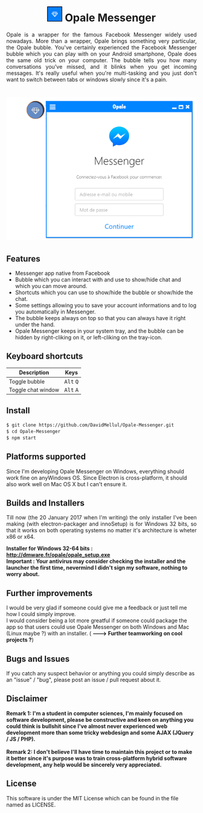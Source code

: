
<h1 align='center'>
<img alt='Opale-Messenger' height="40px" src='./images/icone.png'>
  Opale Messenger 
</h1>

<p align="justify">
  Opale is a wrapper for the famous Facebook Messenger widely used nowadays. More than a wrapper, Opale brings
something very particular, the Opale bubble. You've certainly experienced the Facebook Messenger bubble which you
can play with on your Android smartphone, Opale does the same old trick on your computer. The bubble tells you
how many conversations you've missed, and it blinks when you get incoming messages. It's really useful when you're
multi-tasking and you just don't want to switch between tabs or windows slowly since it's a pain. </p>

<h1 align='center'>
<img alt='Opale-Messenger' src='./images/screen.png'>
</h1>

## Features

- Messenger app native from Facebook
- Bubble which you can interact with and use to show/hide chat and which you can move around.
- Shortcuts which you can use to show/hide the bubble or show/hide the chat.
- Some settings allowing you to save your account informations and to log you automatically in Messenger.
- The bubble keeps always on top so that you can always have it right under the hand.
- Opale Messenger keeps in your system tray, and the bubble can be hidden by right-cliking on it, or left-cliking on the tray-icon.

## Keyboard shortcuts

Description            | Keys
-----------------------| -----------------------
Toggle bubble          | <kbd>Alt</kbd> <kbd>Q</kbd>
Toggle chat window     | <kbd>Alt</kbd> <kbd>A</kbd>



## Install

```sh
$ git clone https://github.com/DavidMellul/Opale-Messenger.git
$ cd Opale-Messenger
$ npm start
```

## Platforms supported

Since I'm developing Opale Messenger on Windows, everything should work fine on anyWindows OS.
Since Electron is cross-platform, it should also work well on Mac OS X but I can't ensure it.


## Builds and Installers

<p align="justify">Till now (the 20 January 2017 when I'm writing) the only installer I've been making (with electron-packager and innoSetup) is for Windows 32 bits, so that it works on both operating systems no matter it's architecture is wheter x86 or x64.</p>

<strong>Installer for Windows 32-64 bits : http://dmware.fr/opale/opale_setup.exe</strong> <br />
<strong>Important :  Your antivirus may consider checking the installer and the launcher the first time, nevermind I didn't sign my software, nothing to worry about.</strong>


## Further improvements


I would be very glad if someone could give me a feedback or just tell me how I could simply improve. <br />
I would consider being a lot more greatful if someone  could package the app so that users could use Opale Messenger on both Windows and Mac (Linux maybe ?) with an installer. (<strong> ---> Further teamworking on cool projects ?</strong>)

## Bugs and Issues

If you catch any suspect behavior or anything you could simply describe as an "issue" / "bug", please post an issue / pull request about it.

## Disclaimer 

<strong>Remark 1: I'm a student in computer sciences, I'm mainly focused on software development, please be constructive and keen on anything you could think is bullshit since I've almost never experienced web development more than some tricky webdesign and some AJAX (JQuery / JS / PHP). </strong><br /><br />
<strong>Remark 2: I don't believe I'll have time to maintain this project or to make it better since it's purpose was to train cross-platform hybrid software development, any help would be sincerely very appreciated.</strong>

## License

This software is under the MIT License which can be found in the file named as LICENSE.

